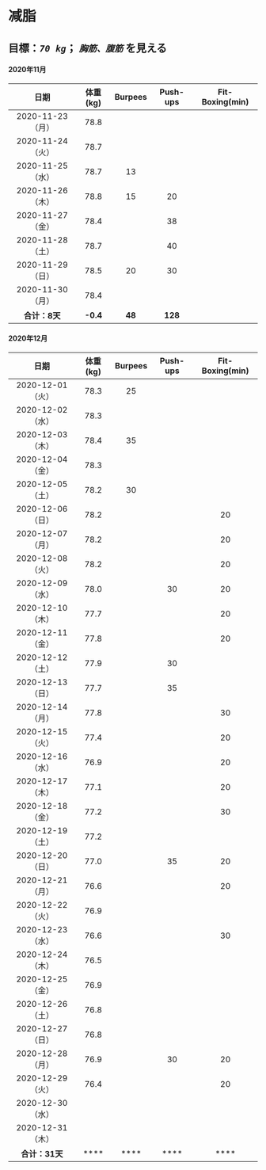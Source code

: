 # 减脂

## 目標：*`70 kg`*； *`胸筋、腹筋`* を見える 

#### 2020年11月
| 日期 | 体重(kg) | Burpees | Push-ups | Fit-Boxing(min) |
| :-: | :-: | :-: | :-: | :-: |
| 2020-11-23 （月） | 78.8 |    |    |    |
| 2020-11-24 （火） | 78.7 |    |    |    |
| 2020-11-25 （水） | 78.7 | 13 |    |    |
| 2020-11-26 （木） | 78.8 | 15 | 20 |    |
| 2020-11-27 （金） | 78.4 |    | 38 |    |
| 2020-11-28 （土） | 78.7 |    | 40 |    |
| 2020-11-29 （日） | 78.5 | 20 | 30 |    |
| 2020-11-30 （月） | 78.4 |    |    |    |
| **合计：8天** | **-0.4** | **48** | **128** |    |

#### 2020年12月
| 日期 | 体重(kg) | Burpees | Push-ups | Fit-Boxing(min) |
| :-: | :-: | :-: | :-: | :-: |
| 2020-12-01 （火） | 78.3 | 25 |    |    |
| 2020-12-02 （水） | 78.3 |    |    |    |
| 2020-12-03 （木） | 78.4 | 35 |    |    |
| 2020-12-04 （金） | 78.3 |    |    |    |
| 2020-12-05 （土） | 78.2 | 30 |    |    |
| 2020-12-06 （日） | 78.2 |    |    | 20 |
| 2020-12-07 （月） | 78.2 |    |    | 20 |
| 2020-12-08 （火） | 78.2 |    |    | 20 |
| 2020-12-09 （水） | 78.0 |    | 30 | 20 |
| 2020-12-10 （木） | 77.7 |    |    | 20 |
| 2020-12-11 （金） | 77.8 |    |    | 20 |
| 2020-12-12 （土） | 77.9 |    | 30 |    |
| 2020-12-13 （日） | 77.7 |    | 35 |    |
| 2020-12-14 （月） | 77.8 |    |    | 30 |
| 2020-12-15 （火） | 77.4 |    |    | 20 |
| 2020-12-16 （水） | 76.9 |    |    | 20 |
| 2020-12-17 （木） | 77.1 |    |    | 20 |
| 2020-12-18 （金） | 77.2 |    |    | 30 |
| 2020-12-19 （土） | 77.2 |    |    |    |
| 2020-12-20 （日） | 77.0 |    | 35 | 20 |
| 2020-12-21 （月） | 76.6 |    |    | 20 |
| 2020-12-22 （火） | 76.9 |    |    |    |
| 2020-12-23 （水） | 76.6 |    |    | 30 |
| 2020-12-24 （木） | 76.5 |    |    |    |
| 2020-12-25 （金） | 76.9 |    |    |    |
| 2020-12-26 （土） | 76.8 |    |    |    |
| 2020-12-27 （日） | 76.8 |    |    |    |
| 2020-12-28 （月） | 76.9 |    | 30 | 20 |
| 2020-12-29 （火） | 76.4 |    |    | 20 |
| 2020-12-30 （水） |      |    |    |    |
| 2020-12-31 （木） |      |    |    |    |
| **合计：31天** | **** | **** | **** | **** |
